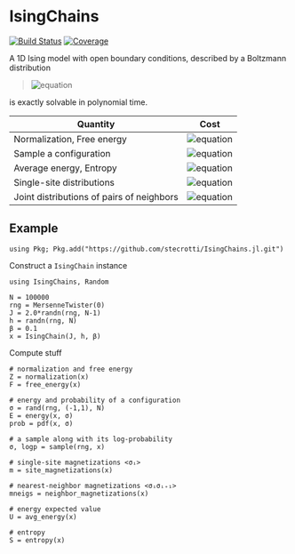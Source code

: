 # IsingChains

[![Build Status](https://github.com/stecrotti/IsingChains.jl/actions/workflows/CI.yml/badge.svg?branch=main)](https://github.com/stecrotti/IsingChains.jl/actions/workflows/CI.yml?query=branch%3Amain)
[![Coverage](https://codecov.io/gh/stecrotti/IsingChains.jl/branch/main/graph/badge.svg)](https://codecov.io/gh/stecrotti/IsingChains.jl)

A 1D Ising model with open boundary conditions, described by a Boltzmann distribution

>![equation](https://latex.codecogs.com/svg.image?p(\boldsymbol\sigma|\boldsymbol{J},&space;\boldsymbol{h},&space;\beta)&space;=&space;\frac{1}{Z_{\boldsymbol{J},&space;\boldsymbol{h},&space;\beta}}\exp\left[\beta\left(\sum_{i=1}^{N-1}J_i\sigma_i\sigma_{i+1}&space;&plus;\sum_{i=1}^Nh_i\sigma_i\right)\right],\quad\boldsymbol\sigma\in\\{-1,1\\}^N)

is exactly solvable in polynomial time.


| Quantity | Cost          |
| ------------- | ----------- |
| Normalization, Free energy      |  ![equation](https://latex.codecogs.com/svg.image?\mathcal{O}(N)) |
| Sample a configuration      |  ![equation](https://latex.codecogs.com/svg.image?\mathcal{O}(N)) |
| Average energy, Entropy |  ![equation](https://latex.codecogs.com/svg.image?\mathcal{O}(N))  |
| Single-site distributions  | ![equation](https://latex.codecogs.com/svg.image?\mathcal{O}(N))     |
| Joint distributions of pairs of neighbors | ![equation](https://latex.codecogs.com/svg.image?\mathcal{O}(N))     |

## Example
```
using Pkg; Pkg.add("https://github.com/stecrotti/IsingChains.jl.git")
```
Construct a `IsingChain` instance
```
using IsingChains, Random

N = 100000
rng = MersenneTwister(0)
J = 2.0*randn(rng, N-1)
h = randn(rng, N)
β = 0.1
x = IsingChain(J, h, β)
```
Compute stuff
```
# normalization and free energy
Z = normalization(x)
F = free_energy(x)

# energy and probability of a configuration
σ = rand(rng, (-1,1), N) 
E = energy(x, σ)
prob = pdf(x, σ)

# a sample along with its log-probability 
σ, logp = sample(rng, x)

# single-site magnetizations <σᵢ>
m = site_magnetizations(x)

# nearest-neighbor magnetizations <σᵢσᵢ₊₁>
mneigs = neighbor_magnetizations(x)

# energy expected value
U = avg_energy(x)

# entropy
S = entropy(x)
```
